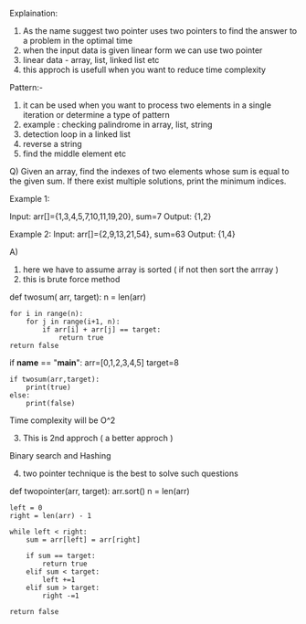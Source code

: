 Explaination:

1) As the name suggest two pointer uses two pointers to find the answer to a problem in the optimal time 
2) when the input data is given linear form we can use two pointer 
3) linear data - array, list, linked list etc
4) this approch is usefull when you want to reduce time complexity

Pattern:-

1) it can be used when you want to process two elements in a single iteration or determine a type of pattern
2) example : checking palindrome in array, list, string 
3) detection loop in a linked list 
4) reverse a string
5) find the middle element etc

Q) Given an array, find the indexes of two elements whose sum is equal to the given sum. If there exist multiple solutions, print the minimum indices.

Example 1:

Input: arr[]={1,3,4,5,7,10,11,19,20}, sum=7
Output: {1,2}

Example 2:
Input: arr[]={2,9,13,21,54}, sum=63
Output: {1,4}

A) 
1) here we have to assume array is sorted ( if not then sort the arrray )
2) this is brute force method 

def twosum( arr, target):
    n = len(arr)

    for i in range(n):
        for j in range(i+1, n):
            if arr[i] + arr[j] == target:
                return true
    return false

if __name__ == "__main__":
    arr=[0,1,2,3,4,5]
    target=8

    if twosum(arr,target):
        print(true)
    else:
        print(false)

Time complexity will be O^2


3) This is 2nd approch ( a better approch )

Binary search and Hashing


4) two pointer technique is the best to solve such questions 

def twopointer(arr, target):
    arr.sort()
    n = len(arr)

    left = 0
    right = len(arr) - 1

    while left < right:
        sum = arr[left] = arr[right]

        if sum == target:
            return true
        elif sum < target:
            left +=1
        elif sum > target:
            right -=1
            
    return false
        
